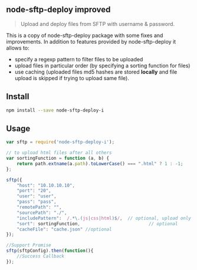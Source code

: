 ## node-sftp-deploy improved

> Upload and deploy files from SFTP with username & password.

This is a copy of node-sftp-deploy package with some fixes and improvements.
In addition to features provided by node-sftp-deploy it allows to:

* specify a regexp pattern to filter files to be uploaded
* upload files in particular order (by specifying a sorting function for files)
* use caching (uploaded files md5 hashes are stored **locally** and file upload is skipped if trying to upload same file).

## Install


```bash
npm install --save node-sftp-deploy-i
```

## Usage

```javascript
var sftp = require('node-sftp-deploy-i');

// to upload html files after all others
var sortingFunction = function (a, b) {
    return path.extname(a.path).toLowerCase() === ".html" ? 1 : -1;
};

sftp({
    "host": "10.10.10.10",
    "port": "20",
    "user": "user",
    "pass": "pass",
    "remotePath": "",
    "sourcePath": "./",
    "includePattern":  /.*\.(js|css|html)$/,  // optional, upload only js css and html files
    "sort": sortingFunction,                          // optional
    "cacheFile": "cache.json" //optional
});

//Support Promise
sftp(sftpConfig).then(function(){
    //Success Callback
});
```
